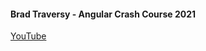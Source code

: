 #### Brad Traversy - Angular Crash Course 2021

[YouTube](https://www.youtube.com/watch?v=3dHNOWTI7H8)
